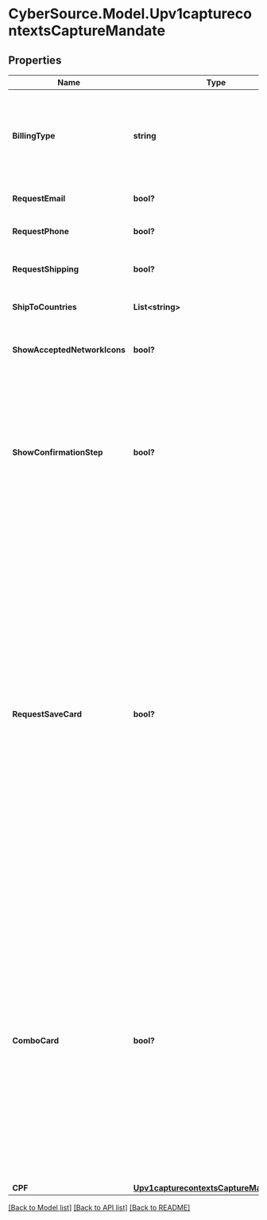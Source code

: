 # CyberSource.Model.Upv1capturecontextsCaptureMandate
## Properties

Name | Type | Description | Notes
------------ | ------------- | ------------- | -------------
**BillingType** | **string** | Configure Unified Checkout to capture billing address information.  Possible values: - FULL: Capture complete billing address information. - PARTIAL: Capture first name, last name, country and postal/zip code only. - NONE: Capture only first name and last name.  | [optional] 
**RequestEmail** | **bool?** | Configure Unified Checkout to capture customer email address.  Possible values:  - True  - False  | [optional] 
**RequestPhone** | **bool?** | Configure Unified Checkout to capture customer phone number.  Possible values: - True - False  | [optional] 
**RequestShipping** | **bool?** | Configure Unified Checkout to capture customer shipping details.  Possible values: - True - False  | [optional] 
**ShipToCountries** | **List&lt;string&gt;** | List of countries available to ship to.   Use the two-character ISO Standard Country Codes.  | [optional] 
**ShowAcceptedNetworkIcons** | **bool?** | Configure Unified Checkout to display the list of accepted card networks beneath the payment button  Possible values: - True - False  | [optional] 
**ShowConfirmationStep** | **bool?** | Configure Unified Checkout to display the final confirmation screen when using Click to Pay.&lt;br&gt; Where &#39;BillingType&#39;&#x3D; NONE and &#39;requestShipping&#39;&#x3D; FALSE and the customer is using an existing Click to Pay card as their chosen payment method, a final confirmation screen can be removed allowing the customer to check out as soon as they have selected their payment method from within their Click to Pay card tray.  Possible values: - True - False  | [optional] 
**RequestSaveCard** | **bool?** | Configure Unified Checkout to display the \&quot;Save card for future use\&quot; checkbox.&lt;br&gt;  Configurable check box that will show in a Manual card entry flow to allow a Cardholder to give consent to store their manually entered credential with the Merchant that they are paying.&lt;br&gt;  Applicable when manually entering the details and not enrolling in Click to Pay.  Possible values:  - True   - False&lt;br&gt;&lt;br&gt;  **Use Cases:**  **Offer consumers option to save their card in Unified Checkout:**  - Include the captureMandate.requestSaveCard field in the capture context request and set it to true. - When set to true, this will show a checkbox with the message &#39;Save card for future use&#39; in Unified Checkout. - When selected this provides a response in both the Transient Token and Get Credentials API response.&lt;br&gt;&lt;br&gt;  **Do not offer consumers the option to save their card in Unified Checkout:**  - Include the captureMandate.requestSaveCard field in the capture context request and set it to false OR omit the field from the capture context request. - When set to false, the save card option is not shown to consumers when manually entering card details.  | [optional] 
**ComboCard** | **bool?** | Configure Unified Checkout to display combo card at checkout.&lt;br&gt;  A combo debit/credit card is a single card that functions both as a Debit/Credit card.  Unified Checkout / Click to Pay Drop-in UI allows the Cardholder to choose whether they would like the transaction to be paid for using either debit or credit card. **Important:** This is applicable to Visa cards only.  Possible values: - True  - False&lt;br&gt;&lt;br&gt;  **Use Cases:**  **Offer Combo Card at Checkout:**  - Include the captureMandate.comboCard field in the capture context request and set it to true. - When set to true, Combo Card selection is shown at checkout &lt;br&gt;&lt;br&gt;  **Do not offer Combo Card at Checkout:**  - Include the captureMandate.comboCard field in the capture context request and set it to false OR omit the field from the capture context request. - The Combo Card selection is not shown at checkout.  | [optional] 
**CPF** | [**Upv1capturecontextsCaptureMandateCPF**](Upv1capturecontextsCaptureMandateCPF.md) |  | [optional] 

[[Back to Model list]](../README.md#documentation-for-models) [[Back to API list]](../README.md#documentation-for-api-endpoints) [[Back to README]](../README.md)

